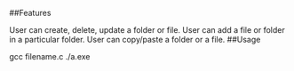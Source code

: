 ##Features

User can create, delete, update a folder or file.
User can add a file or folder in a particular folder.
User can copy/paste a folder or a file.
##Usage

gcc filename.c
./a.exe
